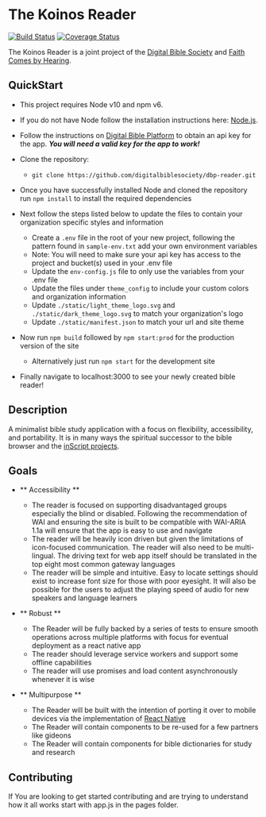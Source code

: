# The Koinos Reader

[![Build Status](https://travis-ci.org/digitalbiblesociety/dbp-reader.svg?branch=master)](https://travis-ci.org/digitalbiblesociety/dbp-reader) [![Coverage Status](https://coveralls.io/repos/github/digitalbiblesociety/dbp-reader/badge.svg)](https://coveralls.io/github/digitalbiblesociety/dbp-reader)

The Koinos Reader is a joint project of the [Digital Bible Society](https://dbs.org)
and [Faith Comes by Hearing](https://faithcomesbyhearing.com).

## QuickStart

- This project requires Node v10 and npm v6.

- If you do not have Node follow the installation instructions here: [Node.js](https://nodejs.org/en/download/).
- Follow the instructions on [Digital Bible Platform](www.dbp4.org) to obtain an api key for the app. _**You will need a valid key for the app to work!**_
- Clone the repository:
  - `git clone https://github.com/digitalbiblesociety/dbp-reader.git`
- Once you have successfully installed Node and cloned the repository run `npm install` to install the required dependencies
- Next follow the steps listed below to update the files to contain your organization specific styles and information
  - Create a `.env` file in the root of your new project, following the pattern found in `sample-env.txt` add your own environment variables
  - Note: You will need to make sure your api key has access to the project and bucket(s) used in your .env file
  - Update the `env-config.js` file to only use the variables from your .env file
  - Update the files under `theme_config` to include your custom colors and organization information
  - Update `./static/light_theme_logo.svg` and `./static/dark_theme_logo.svg` to match your organization's logo
  - Update `./static/manifest.json` to match your url and site theme
- Now run `npm build` followed by `npm start:prod` for the production version of the site
  - Alternatively just run `npm start` for the development site
- Finally navigate to localhost:3000 to see your newly created bible reader!

## Description

A minimalist bible study application with a focus on flexibility, accessibility, and
portability. It is in many ways the spiritual successor to the bible browser and the
[inScript projects](https://github.com/digitalbiblesociety/).

## Goals

- ** Accessibility **
  - The reader is focused on supporting disadvantaged groups especially the blind or
    disabled. Following the recommendation of WAI and ensuring the site is built to be
    compatible with WAI-ARIA 1.1a will ensure that the app is easy to use and navigate
  - The reader will be heavily icon driven but given the limitations of icon-focused
    communication. The reader will also need to be multi-lingual. The driving text for
    web app itself should be translated in the top eight most common gateway languages
  - The reader will be simple and intuitive. Easy to locate settings should exist to
    increase font size for those with poor eyesight. It will also be possible for the
    users to adjust the playing speed of audio for new speakers and language learners
- ** Robust **
  - The Reader will be fully backed by a series of tests to ensure smooth operations
    across multiple platforms with focus for eventual deployment as a react native app
  - The reader should leverage service workers and support some offline capabilities
  - The reader will use promises and load content asynchronously whenever it is wise
- ** Multipurpose **

  - The Reader will be built with the intention of porting it over to mobile devices
    via the implementation of [React Native](https://facebook.github.io/react-native/)
  - The Reader will contain components to be re-used for a few partners like gideons
  - The Reader will contain components for bible dictionaries for study and research

## Contributing
If You are looking to get started contributing and are trying to understand how it all works start with app.js in the pages folder.
